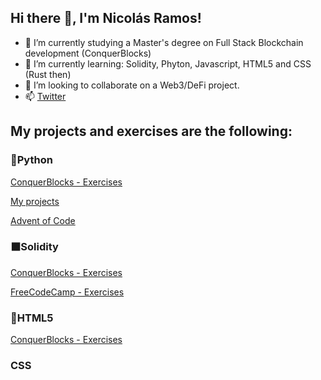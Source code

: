 <h2>Hi there 👋, I'm Nicolás Ramos!</h2>

- 🔭 I’m currently studying a Master's degree on Full Stack Blockchain development (ConquerBlocks)
- 🌱 I’m currently learning: Solidity, Phyton, Javascript, HTML5 and CSS (Rust then)
- 👯 I’m looking to collaborate on a Web3/DeFi project.
- 📫 <a href="https://twitter.com/nicoa_ramos">Twitter</a> 
<!-- - 🤔 I’m looking for help with ... -->
<!-- - ⚡ Fun fact: ...-->
<!-- - 💬 Ask me about ...-->

<h2>My projects and exercises are the following:</h2>
<h3>🐍Python</h3>
<p><a href="https://github.com/Radin6/python-conquerblocks-exercise">ConquerBlocks - Exercises</a></p>
<p><a href="https://github.com/Radin6/python-projects">My projects</a></p>
<p><a href="https://github.com/Radin6/advent-of-code">Advent of Code</a></p>
<h3>⬛Solidity</h3>
<p><a href="https://github.com/Radin6/solidity-conquerblocks-exercises">ConquerBlocks - Exercises</a></p>
<p><a href="https://github.com/Radin6/solidity-freeCodeCamp-exercises">FreeCodeCamp - Exercises</a></p>
<h3>🔶HTML5</h3>
<p><a href="https://github.com/Radin6/html-conquerblocks-exercise">ConquerBlocks - Exercises</a></p>
<h3>CSS</h3>
